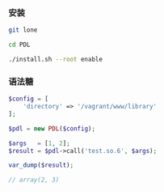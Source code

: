 ### 安装

```bash
git lone 

cd PDL

./install.sh --root enable
```

### 语法糖

```php
$config = [
    'directory' => '/vagrant/www/library'
];

$pdl = new PDL($config);

$args   = [1, 2];
$result = $pdl->call('test.so.6', $args);

var_dump($result);

// array(2, 3)
```